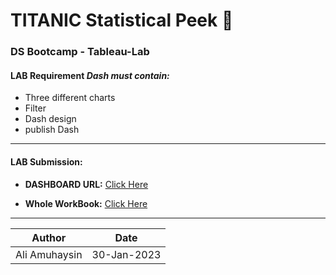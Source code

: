 # TITANIC Statistical Peek 🧐
### DS Bootcamp - Tableau-Lab

#### LAB Requirement *Dash must contain:*
- Three different charts
- Filter
- Dash design
- publish Dash
---
#### LAB Submission:

- **DASHBOARD URL:** 
[Click Here](https://prod-useast-a.online.tableau.com/t/titanicstatisticalpeek/views/TitanicDashBoard/Dashboard1?:origin=card_share_link&:embed=n)

- **Whole WorkBook:** [Click Here](https://prod-useast-a.online.tableau.com/#/site/titanicstatisticalpeek/workbooks/839592?:origin=card_share_link)
---
| Author | Date |
|--- |--- |
| Ali Amuhaysin | 30-Jan-2023 |
